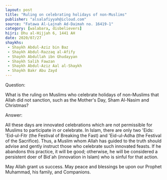 ```yaml
---
layout: post
title: "Ruling on celebrating holidays of non-Muslims"
publisher: "alsalafiyyah@icloud.com"
source: "Fatawa Al-Lajnah Ad-Daimah no. 16419-1"
category: [walabara, disbelievers]
hijri: Dhu al-Hijjah 6, 1441 AH
date: 2020/07/27
shaykhs: 
 - Shaykh Abdul-Aziz bin Baz
 - Shaykh Abdul-Razzaq al-Afify
 - Shaykh Abdullah ibn Ghudayyan
 - Shaykh Salih Fawzan
 - Shaykh Abdul-Aziz Aal al-Shaykh
 - Shaykh Bakr Abu Zayd
---
```


Question: 

What is the ruling on Muslims who celebrate holidays of non-Muslims that Allah did not sanction, such as the Mother's Day, Sham Al-Nasim and Christmas?

Answer:

All these days are innovated celebrations which are not permissible for Muslims to participate in or celebrate. In Islam, there are only two 'Eids: 'Eid-ul-Fitr (the Festival of Breaking the Fast) and 'Eid-ul-Adha (the Festival of the Sacrifice). Thus, a Muslim whom Allah has guided to the truth should advise and gently instruct those who celebrate such innovated feasts. If he abandons this practice, it will be good; otherwise, he will be considered a persistent doer of Bid`ah (innovation in Islam) who is sinful for that action.

May Allah grant us success. May peace and blessings be upon our Prophet Muhammad, his family, and Companions.
